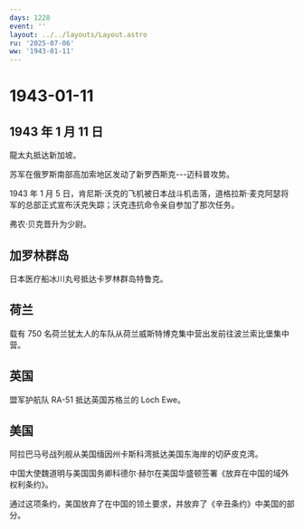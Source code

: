 ```yaml
---
days: 1228
event: ''
layout: ../../layouts/Layout.astro
ru: '2025-07-06'
ww: '1943-01-11'
---
```


# 1943-01-11

## 1943 年 1 月 11 日

龍太丸抵达新加坡。

苏军在俄罗斯南部高加索地区发动了新罗西斯克---迈科普攻势。

1943 年 1 月 5
日，肯尼斯·沃克的飞机被日本战斗机击落，道格拉斯·麦克阿瑟将军的总部正式宣布沃克失踪；沃克违抗命令亲自参加了那次任务。

弗农·贝克晋升为少尉。

## 加罗林群岛

日本医疗船冰川丸号抵达卡罗林群岛特鲁克。

## 荷兰

载有 750
名荷兰犹太人的车队从荷兰威斯特博克集中营出发前往波兰索比堡集中营。

## 英国

盟军护航队 RA-51 抵达英国苏格兰的 Loch Ewe。

## 美国

阿拉巴马号战列舰从美国缅因州卡斯科湾抵达美国东海岸的切萨皮克湾。

中国大使魏道明与美国国务卿科德尔·赫尔在美国华盛顿签署《放弃在中国的域外权利条约》。

通过这项条约，美国放弃了在中国的领土要求，并放弃了《辛丑条约》中美国的部分。